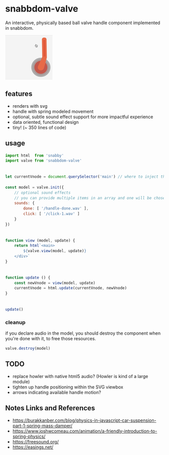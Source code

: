 # snabbdom-valve

An interactive, physically based ball valve handle component implemented in snabbdom.

![alt text](example.png "screenshot")


## features

* renders with svg
* handle with spring modeled movement
* optional, subtle sound effect support for more impactful experience
* data oriented, functional design
* tiny! (~ 350 lines of code)


## usage

```javascript
import html  from 'snabby'
import valve from 'snabbdom-valve'


let currentVnode = document.querySelector('main') // where to inject the tabs panel

const model = valve.init({
    // optional sound effects
    // you can provide multiple items in an array and one will be chosen at run time.
    sounds: {
    	done: [ '/handle-done.wav' ],
    	click: [ '/click-1.wav' ]
    }
})


function view (model, update) {
    return html`<main>
        ${valve.view(model, update)}
    </div>`
}


function update () {
    const newVnode = view(model, update)
    currentVnode = html.update(currentVnode, newVnode)
}


update()
```


### cleanup

if you declare audio in the model, you should destroy the component when you're done with it, to free those resources.

```javascript
valve.destroy(model)
```


## TODO

* replace howler with native html5 audio? (Howler is kind of a large module)
* tighten up handle positioning within the SVG viewbox
* arrows indicating available handle motion?


## Notes Links and References

* https://burakkanber.com/blog/physics-in-javascript-car-suspension-part-1-spring-mass-damper/
* https://www.joshwcomeau.com/animation/a-friendly-introduction-to-spring-physics/
* https://freesound.org/
* https://easings.net/
